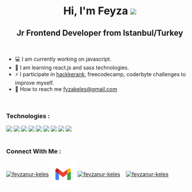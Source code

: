 <h1 align="center"> Hi, I'm Feyza <img src="https://raw.githubusercontent.com/MartinHeinz/MartinHeinz/master/wave.gif" width="30px"> </h1>

<h2 align="center"> Jr Frontend Developer from Istanbul/Turkey </h2>

<br> 

* :computer: I am currently working on javascript.
* :page_facing_up: I am learning react.js and sass technologies. 
* :zap: I participate in [hackkerank](https://www.hackerrank.com/fyzakeles), freecodecamp, coderbyte challenges to improve myself.
* :e-mail: How to reach me  fyzakeles@gmail.com

<br>

### Technologies :
<div>
<img src="https://img.icons8.com/color/48/000000/html-5--v1.png"/> <img src="https://img.icons8.com/color/48/000000/css3.png"/> <img src="https://img.icons8.com/color/48/000000/bootstrap.png"/> <img src="https://img.icons8.com/color/48/000000/javascript--v1.png"/> <img src="https://img.icons8.com/ios/50/4a90e2/jquery.png"/> <img src="https://img.icons8.com/color/48/000000/react-native.png"/> <img src="https://img.icons8.com/color/48/000000/sass.png"/> <img src="https://img.icons8.com/offices/50/000000/php-logo.png"/> <img src="https://img.icons8.com/color/48/000000/git.png"/>
</div>


<br>


### Connect With Me :

<a href="https://www.linkedin.com/in/feyzakeless/" target="blank"><img align="center" src="https://raw.githubusercontent.com/rahuldkjain/github-profile-readme-generator/master/src/images/icons/Social/linked-in-alt.svg" alt="feyzanur-keles" height="30" width="30" /></a> 
<a href="mailto:fyzakeles@gmail.com" target="blank"><img align="center" src="https://github.com/timche/gmail-desktop/blob/main/media/icon.svg" alt="feyzanur-keles" height="70" width="70" /></a>
<a href="https://www.hackerrank.com/fyzakeles" target="blank"><img align="center" src="https://raw.githubusercontent.com/rahuldkjain/github-profile-readme-generator/master/src/images/icons/Social/hackerrank.svg" alt="feyzanur-keles" height="30" width="30" /></a> &nbsp;&nbsp;
<a href="https://www.instagram.com/feyza.keless/" target="blank"><img align="center" src="https://raw.githubusercontent.com/rahuldkjain/github-profile-readme-generator/master/src/images/icons/Social/instagram.svg" alt="feyzanur-keles" height="30" width="30" /></a> &nbsp;



<br>
